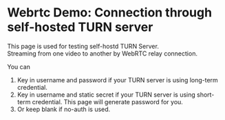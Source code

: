 # Webrtc Demo: Connection through self-hosted TURN server  
This page is used for testing self-hostd TURN Server.   
Streaming from one video to another by WebRTC relay connection.  

You can
1. Key in username and password if your TURN server is using long-term credential.  
2. Key in username and static secret if your TURN server is using short-term credential. This page will generate password for you.  
3. Or keep blank if no-auth is used.

